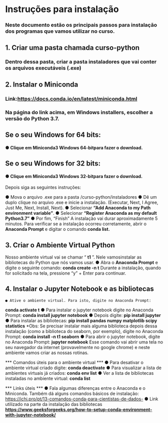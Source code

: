 # Instruções para instalação

### Neste documento estão os principais passos para instalação dos programas que vamos utilizar no curso.

## 1. Criar uma pasta chamada curso-python

### Dentro dessa pasta, criar a pasta instaladores que vai conter os arquivos executáveis (.exe)

## 2. Instalar o Miniconda

### Link:https://docs.conda.io/en/latest/miniconda.html

### Na página do link acima, em Windows installers, escolher a versão do Python 3.7.

## Se o seu Windows for 64 bits:

#### ● Clique em Miniconda3 Windows 64-bitpara fazer o download.

## Se o seu Windows for 32 bits:

#### ● Clique em Miniconda3 Windows 32-bitpara fazer o download.

Depois siga as seguintes instruções:

● Mova o arquivo .exe para a pasta /curso-python/instaladores
● Dê um duplo clique no arquivo .exe e inicie a instalação. (Executar, Next, I Agree, Just
Me, Next, Install, Next).
● Selecionar **“Add Anaconda to my Path environment variable”**.
● Selecionar **“Register Anaconda as my default Python3.7”**
● Por fim, “Finish”
A instalação vai durar aproximadamente 5 minutos.
Para verificar se a instalação ocorreu corretamente, abrir o **Anaconda Prompt** e digitar o
comando **conda list.**

## 3. Criar o Ambiente Virtual Python

Nosso ambiente virtual vai se chamar “ **t1** ”. Nele vamosinstalar as bibliotecas do Python que
nós vamos usar.
● Abra o **Anaconda Prompt** e digite o seguinte comando:
**conda create -n t**
Durante a instalação, quando for solicitado na tela, pressione “y” + Enter para continuar.

## 4. Instalar o Jupyter Notebook e as bibliotecas

```
● Ative o ambiente virtual. Para isto, digite no Anaconda Prompt:
```

**conda activate t**
● Para instalar o jupyter notebook digite no Anaconda Prompt:
**conda install jupyter notebook**
● Depois digite:
**pip install jupyter**
● Para instalar as bibliotecas:
**pip install pandas numpy matplotlib scipy statistics**
*Obs: Se precisar instalar mais alguma biblioteca depois dessa instalação (como a biblioteca do
seaborn, por exemplo), digite no Anaconda Prompt: **conda install -n t1 seaborn**
● Para abrir o jupyter notebook, digite no Anaconda Prompt:
**jupyter notebook**
Esse comando vai abrir uma tela no seu navegador da internet (provavelmente no google
chrome) e neste ambiente vamos criar as nossas rotinas.

*** Comandos úteis para o ambiente virtual ***
● Para desativar o ambiente virtual criado digite:
**conda deactivate**
● Para visualizar a lista de ambientes virtuais já criados:
**conda env list**
● Ver a lista de bibliotecas instaladas no ambiente virtual:
**conda list**

*** Links úteis ***
● Fala algumas diferenças entre o Anaconda e o Miniconda. Também dá alguns
comandos básicos de instalação:
https://ichi.pro/pt/13-comandos-conda-para-cientistas-de-dados-
● Link utilizado na parte da instalação das bibliotecas
**https://www.geeksforgeeks.org/how-to-setup-conda-environment-with-jupyter-notebook/**



